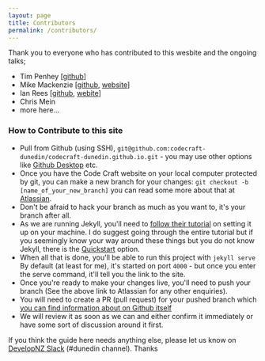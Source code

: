 ```yaml
---
layout: page
title: Contributors
permalink: /contributors/
---
```


Thank you to everyone who has contributed to this wesbite and the ongoing talks;

- Tim Penhey [[github](https://github.com/howbazaar)]
- Mike Mackenzie [[github](https://github.com/veb), [website](https://veb.co.nz/)]
- Ian Rees [[github](https://github.com/ianrrees), [webite](https://ianrrees.github.io/)]
- Chris Mein
- more here...

### How to Contribute to this site

- Pull from Github (using SSH), `git@github.com:codecraft-dunedin/codecraft-dunedin.github.io.git` - you may use other options like [Github Desktop](https://desktop.github.com/) etc.
- Once you have the Code Craft website on your local computer protected by git, you can make a new branch for your changes: `git checkout -b [name_of_your_new_branch]` you can read some more about that at [Atlassian](https://www.atlassian.com/git/tutorials/using-branches/git-checkout).
- Don't be afraid to hack your branch as much as you want to, it's your branch after all.
- As we are running Jekyll, you'll need to [follow their tutorial](https://jekyllrb.com/docs/step-by-step/01-setup/) on setting it up on your machine. I do suggest going through the entire tutorial but if you seemingly know your way around these things but you do not know Jekyll, there is the [Quickstart](https://jekyllrb.com/docs/) option.
- When all that is done, you'll be able to run this project with `jekyll serve` By default (at least for me), it's started on port `4000` - but once you enter the serve command, it'll tell you the link to the site.
- Once you're ready to make your changes live, you'll need to push your branch (See the above link to Atlassian for any other enquiries).
- You will need to create a PR (pull request) for your pushed branch which [you can find information about on Github itself](https://docs.github.com/en/free-pro-team@latest/github/collaborating-with-issues-and-pull-requests/creating-a-pull-request)
- We will review it as soon as we can and either confirm it immediately or have some sort of discussion around it first.

If you think the guide here needs anything else, please let us know on [DevelopNZ Slack](https://dev.elop.nz/) (#dunedin channel). Thanks
